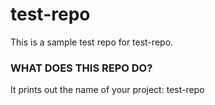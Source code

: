# test-repo


This is a sample test repo for test-repo.


### WHAT DOES THIS REPO DO?
It prints out the name of your project: test-repo

